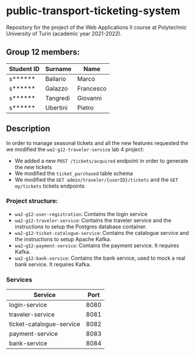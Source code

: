 # public-transport-ticketing-system

Repository for the project of the Web Applications II course at Polytechnic University of Turin (academic year
2021-2022).

## Group 12 members:

| Student ID | Surname | Name |
| -- | --- | --- |
| s****** | Ballario | Marco |
| s****** | Galazzo | Francesco |
| s****** | Tangredi | Giovanni |
| s****** | Ubertini | Pietro |

## Description

In order to manage seasonal tickets and all the new features requested the we modified the `wa2-g12-traveler-service`
lab 4 project:

- We added a new `POST /tickets/acquired` endpoint in order to generate the new tickets
- We modified the `ticket_purchased` table schema
- We modified the `GET admin/traveler/{userID}/tickets` and the  `GET my/tickets` tickets endpoints

### Project structure:

- `wa2-g12-user-registration`: Contains the login service
- `wa2-g12-traveler-service`: Contains the traveler service and the instructions to setup the Postgres database
  container.
- `wa2-g12-ticket-catalogue-service`: Contains the catalogue service and the instructions to setup Apache Kafka.
- `wa2-g12-payment-service`: Contains the payment service. It requires Kafka.
- `wa2-g12-bank-service`: Contains the bank service, used to mock a real bank service. It requires Kafka.

### Services

| Service | Port |
| --- | --- |
| login-service | 8080 |
| traveler-service | 8081 |
| ticket-catalogue-service | 8082 |
| payment-service | 8083 |
| bank-service | 8084 |
